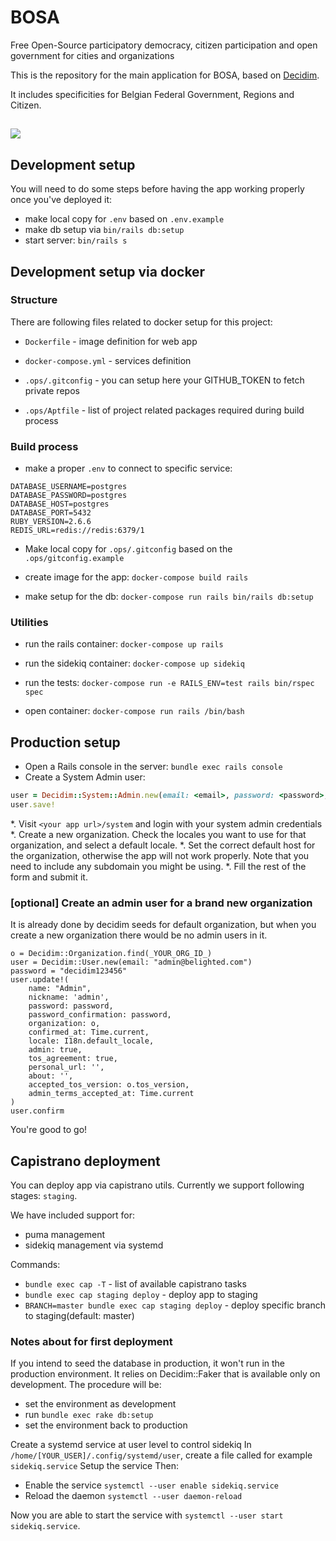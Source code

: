 # BOSA

Free Open-Source participatory democracy, citizen participation and open government for cities and organizations

This is the repository for the main application for BOSA, based on [Decidim](https://github.com/decidim/decidim).

It includes specificities for Belgian Federal Government, Regions and Citizen. 

<a href="https://codeclimate.com/github/belighted/bosa/maintainability"><img src="https://api.codeclimate.com/v1/badges/d37901ec0c44a3c39c17/maintainability"/></a>
---


## Development setup

You will need to do some steps before having the app working properly once you've deployed it:

* make local copy for `.env` based on `.env.example`
* make db setup via `bin/rails db:setup`
* start server: `bin/rails s`

## Development setup via docker

### Structure

There are following files related to docker setup for this project:

* `Dockerfile` - image definition for web app

* `docker-compose.yml` - services definition

* `.ops/.gitconfig` - you can setup here your GITHUB_TOKEN to fetch private repos

* `.ops/Aptfile` - list of project related packages required during build process

### Build process

* make a proper `.env` to connect to specific service:
```
DATABASE_USERNAME=postgres
DATABASE_PASSWORD=postgres
DATABASE_HOST=postgres
DATABASE_PORT=5432
RUBY_VERSION=2.6.6
REDIS_URL=redis://redis:6379/1
```
*  Make local copy for `.ops/.gitconfig` based on the `.ops/gitconfig.example`

* create image for the app: `docker-compose build rails`

* make setup for the db: `docker-compose run rails bin/rails db:setup`

### Utilities

* run the rails container: `docker-compose up rails`

* run the sidekiq container: `docker-compose up sidekiq`

* run the tests: `docker-compose run -e RAILS_ENV=test rails bin/rspec spec`

* open container: `docker-compose run rails /bin/bash`

## Production setup

* Open a Rails console in the server: `bundle exec rails console`
* Create a System Admin user:
```ruby
user = Decidim::System::Admin.new(email: <email>, password: <password>, password_confirmation: <password>)
user.save!
```
*. Visit `<your app url>/system` and login with your system admin credentials
*. Create a new organization. Check the locales you want to use for that organization, and select a default locale.
*. Set the correct default host for the organization, otherwise the app will not work properly. Note that you need to include any subdomain you might be using.
*. Fill the rest of the form and submit it.

### [optional] Create an admin user for a brand new organization
It is already done by decidim seeds for default organization,
but when you create a new organization there would be no admin users in it.

```
o = Decidim::Organization.find(_YOUR_ORG_ID_)
user = Decidim::User.new(email: "admin@belighted.com")
password = "decidim123456"
user.update!(
    name: "Admin",
    nickname: 'admin',
    password: password,
    password_confirmation: password,
    organization: o,
    confirmed_at: Time.current,
    locale: I18n.default_locale,
    admin: true,
    tos_agreement: true,
    personal_url: '',
    about: '',
    accepted_tos_version: o.tos_version,
    admin_terms_accepted_at: Time.current
)
user.confirm
```

You're good to go!

## Capistrano deployment

You can deploy app via capistrano utils. Currently we support following stages: `staging`.

We have included support for:

* puma management
* sidekiq management via systemd

Commands:

* `bundle exec cap -T` - list of available capistrano tasks
* `bundle exec cap staging deploy` - deploy app to staging
* `BRANCH=master bundle exec cap staging deploy` - deploy specific branch to staging(default: master)

### Notes about for first deployment

If you intend to seed the database in production, it won't run in the production environment. It relies on Decidim::Faker that is available only on
development.
The procedure will be:
* set the environment as development
* run `bundle exec rake db:setup`
* set the environment back to production

Create a systemd service at user level to control sidekiq
In `/home/[YOUR_USER]/.config/systemd/user`, create a file called for example `sidekiq.service`
Setup the service
Then:
* Enable the service `systemctl --user enable sidekiq.service`
* Reload the daemon `systemctl --user daemon-reload`

Now you are able to start the service with `systemctl --user start sidekiq.service`.

